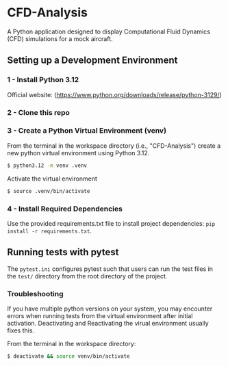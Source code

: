 # CFD-Analysis
A Python application designed to display Computational Fluid Dynamics (CFD) simulations for a mock aircraft.

## Setting up a Development Environment
### 1 - Install Python 3.12
Official website: (https://www.python.org/downloads/release/python-3129/)

### 2 - Clone this repo

### 3 - Create a Python Virtual Environment (venv)
From the terminal in the workspace directory (i.e., "CFD-Analysis") create a new python virtual environment using Python 3.12.
```bash
$ python3.12 -m venv .venv
```
Activate the virtual environment
```bash
$ source .venv/bin/activate
```

### 4 - Install Required Dependencies
Use the provided requirements.txt file to install project dependencies: `pip install -r requirements.txt`.

## Running tests with pytest
The `pytest.ini` configures pytest such that users can run the test files in the `test/` directory from
the root directory of the project.

### Troubleshooting
If you have multiple python versions on your system, you may encounter errors when running tests
from the virtual environment after initial activation. Deactivating and Reactivating the virual
environment usually fixes this.

From the terminal in the workspace directory:
```bash
$ deactivate && source venv/bin/activate
```